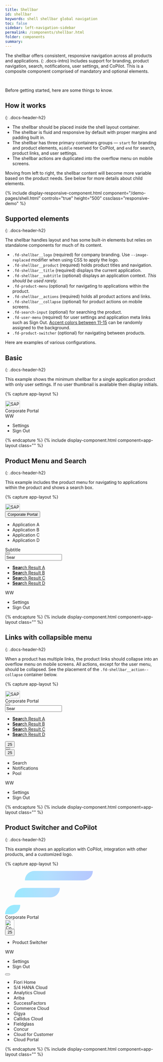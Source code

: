 ```yaml
---
title: Shellbar
id: shellbar
keywords: shell shellbar global navigation
toc: false
sidebar: left-navigation-sidebar
permalink: /components/shellbar.html
folder: components
summary:
---
```


The shellbar offers consistent, responsive navigation across all products and applications.
{: .docs-intro}
Includes support for branding, product navigation, search, notifications, user settings, and CoPilot. This is a composite component comprised of mandatory and optional elements.

<br>

Before getting started, here are some things to know.

## How it works
{: .docs-header-h2}


- The shellbar should be placed inside the shell layout container.
- The shellbar is fluid and responsive by default with proper margins and padding built in.
- The shellbar has three primary containers groups — `start` for branding and product elements, `middle` reserved for CoPilot, and `end` for search, product links, and user settings.
- The shellbar actions are duplicated into the overflow menu on mobile screens.

Moving from left to right, the shellbar content will become more variable based on the product needs. See below for more details about child elements.


{% include display-responsive-component.html
    component="/demo-pages/shell.html"
    controls="true"
    height="500"
    cssclass="responsive-demo" %}


## Supported elements
{: .docs-header-h2}

The shellbar handles layout and has some built-in elements but relies on standalone components for much of its content.

* `.fd-shellbar__logo` (required) for company branding. Use `--image-replaced` modifier when using CSS to apply the logo.
* `.fd-shellbar__product` (required) holds product titles and navigation.
* `.fd-shellbar__title` (required) displays the current application.
* `.fd-shellbar__subtitle` (optional) displays an application context. _This should be used rarely._
* `.fd-product-menu` (optional) for navigating to applications within the product.
* `.fd-shellbar__actions` (required) holds all product actions and links.
* `.fd-shellbar__collapse` (optional) for product actions on mobile screens.
* `.fd-search-input` (optional) for searching the product.
* `.fd-user-menu` (required) for user settings and application meta links such as Sign Out. [Accent colors between 11-15]({{site.baseurl}}/foundation/colors.html#accent) can be randomly assigned to the background.
* `.fd-product-switcher` (optional) for navigating between products.

Here are examples of various configurations.

## Basic
{: .docs-header-h2}

This example shows the minimum shellbar for a single application product with only user settings. If no user thumbnail is available then display initials.

{% capture app-layout %}
<div class="fd-shellbar">
  <div class="fd-shellbar__group fd-shellbar__group--start">
    <a href="#" class="fd-shellbar__logo"><img src="//unpkg.com/fundamental-styles/dist/images/sap-logo.png" srcset="//unpkg.com/fundamental-styles/dist/images/sap-logo@2x.png 1x, //unpkg.com/fundamental-styles/dist/images/sap-logo@3x.png 2x, //unpkg.com/fundamental-styles/dist/images/sap-logo@4x.png 3x" width="48" height="24" alt="SAP"></a>
    <div class="fd-shellbar__product">
      <span class="fd-shellbar__title">Corporate Portal</span>
    </div>
  </div>
  <div class="fd-shellbar__group fd-shellbar__group--end">
    <div class="fd-shellbar__actions">
      <div class="fd-shellbar__action fd-shellbar__action--show-always">
        <div class="fd-user-menu">
          <div class="fd-popover fd-popover--right">
            <div class="fd-popover__control">
              <div class="fd-user-menu__control" aria-controls="WV3AY276" aria-expanded="false" aria-haspopup="true" role="button">
                <span class="fd-identifier fd-identifier--xs fd-identifier--circle fd-has-background-color-accent-11">WW</span>
              </div>
            </div>
            <div class="fd-popover__body fd-popover__body--right" aria-hidden="true" id="WV3AY276">
              <nav class="fd-menu">
                <ul class="fd-menu__list">
                  <li><a role="button" class="fd-menu__item">Settings</a></li>
                  <li><a role="button" class="fd-menu__item">Sign Out</a></li>
                </ul>
              </nav>
            </div>
          </div>
        </div>
      </div>
    </div>
  </div>
</div>
{% endcapture %}
{% include display-component.html component=app-layout class="" %}


## Product Menu and Search
{: .docs-header-h2}

This example includes the product menu for navigating to applications within the product and shows a search box.


{% capture app-layout %}
<div class="fd-shellbar">
  <div class="fd-shellbar__group fd-shellbar__group--start">
    <a href="#" class="fd-shellbar__logo"><img src="//unpkg.com/fundamental-styles/dist/images/sap-logo.png" srcset="//unpkg.com/fundamental-styles/dist/images/sap-logo@2x.png 1x, //unpkg.com/fundamental-styles/dist/images/sap-logo@3x.png 2x, //unpkg.com/fundamental-styles/dist/images/sap-logo@4x.png 3x" width="48" height="24" alt="SAP"></a>
    <div class="fd-shellbar__product">
      <div class="fd-product-menu">
        <div class="fd-popover fd-popover--right">
          <div class="fd-popover__control">
            <button class="fd-product-menu__control" aria-controls="9GLB2694" aria-haspopup="true" aria-expanded="false">
              <span class="fd-shellbar__title fd-product-menu__title">Corporate Portal</span>
            </button>
          </div>
          <div class="fd-popover__body fd-popover__body--right"  aria-hidden="true" id="9GLB2694">
            <nav class="fd-menu">
              <ul class="fd-menu__list">
                <li><a role="button" class="fd-menu__item">Application A</a></li>
                <li><a role="button" class="fd-menu__item">Application B</a></li>
                <li><a role="button" class="fd-menu__item">Application C</a></li>
                <li><a role="button" class="fd-menu__item">Application D</a></li>
              </ul>
            </nav>
          </div>
        </div>
      </div>
    </div>
		<div class="fd-shellbar__subtitle">
			Subtitle
		</div>
  </div>
  <div class="fd-shellbar__group fd-shellbar__group--end">
    <div class="fd-shellbar__actions">
      <div class="fd-shellbar__action">    
        <div class="fd-search-input fd-search-input--closed">
          <div class="fd-popover">
            <div class="fd-popover__control fd-search-input__control">
              <button class="sap-icon--search fd-button--shell" aria-controls="KSc6J688" aria-expanded="false" aria-haspopup="true"></button>
              <div class="fd-search-input__closedcontrol" id="KSc6J688" aria-hidden="true">
                <div class="fd-search-input__controlinput" aria-controls="f7erK342" aria-expanded="false" aria-haspopup="true">
                  <input type="text" class="fd-form-control" id="ngQtE660" placeholder="Search products" value="Sear">
                </div>
              </div>
            </div>
            <div class="fd-popover__body fd-popover__body--no-arrow" aria-hidden="true" id="f7erK342">
              <div class="fd-search-input__body">
                <nav class="fd-menu">
                  <ul class="fd-menu__list">
                    <li><a href="#" class="fd-menu__item"><strong>Sear</strong>ch Result A</a></li>
                    <li><a href="#" class="fd-menu__item"><strong>Sear</strong>ch Result B</a></li>
                    <li><a href="#" class="fd-menu__item"><strong>Sear</strong>ch Result C</a></li>
                   <li><a href="#" class="fd-menu__item"><strong>Sear</strong>ch Result D</a></li>
                  </ul>
                </nav>
              </div>
            </div>
          </div>
        </div>
      </div>
      <div class="fd-shellbar__action fd-shellbar__action--show-always">
        <div class="fd-user-menu">
          <div class="fd-popover fd-popover--right">
            <div class="fd-popover__control">
              <div class="fd-user-menu__control" aria-controls="ZY3AY276" aria-expanded="false" aria-haspopup="true" role="button">
                <span class="fd-identifier fd-identifier--xs fd-identifier--circle fd-identifier--thumbnail" style="background-image: url({{site.baseurl}}/images/thumbs/headshot-male.jpg)" aria-label="William Wallingham">WW</span>
              </div>
            </div>
            <div class="fd-popover__body fd-popover__body--right" aria-hidden="true" id="ZY3AY276">
              <nav class="fd-menu">
                <ul class="fd-menu__list">
                  <li><a role="button" class="fd-menu__item">Settings</a></li>
                  <li><a role="button" class="fd-menu__item">Sign Out</a></li>
                </ul>
              </nav>
            </div>
          </div>
        </div>
      </div>
    </div>
  </div>
</div>
{% endcapture %}
{% include display-component.html component=app-layout class="" %}

## Links with collapsible menu
{: .docs-header-h2}

When a product has multiple links, the product links should collapse into an overflow menu on mobile screens. All actions, except for the user menu, should be collapsed. See the placement of the `.fd-shellbar__action--collapse` container below.

{% capture app-layout %}
<div class="fd-shellbar">
  <div class="fd-shellbar__group fd-shellbar__group--start">
    <a href="#" class="fd-shellbar__logo"><img src="//unpkg.com/fundamental-styles/dist/images/sap-logo.png" srcset="//unpkg.com/fundamental-styles/dist/images/sap-logo@2x.png 1x, //unpkg.com/fundamental-styles/dist/images/sap-logo@3x.png 2x, //unpkg.com/fundamental-styles/dist/images/sap-logo@4x.png 3x" width="48" height="24" alt="SAP"></a>
    <div class="fd-shellbar__product">
      <span class="fd-shellbar__title">Corporate Portal</span>
    </div>
  </div>
  <div class="fd-shellbar__group fd-shellbar__group--end">
    <div class="fd-shellbar__actions">
      <div class="fd-shellbar__action fd-shellbar__action--collapsible">
        <div class="fd-search-input fd-search-input--closed">
          <div class="fd-popover">
            <div class="fd-popover__control fd-search-input__control">
              <button class="sap-icon--search fd-button--shell" aria-controls="UIO6J688" aria-expanded="false" aria-haspopup="true"></button>
              <div class="fd-search-input__closedcontrol" id="UIO6J688" aria-hidden="true">
                <div class="fd-search-input__controlinput" aria-controls="QWErK342" aria-expanded="false" aria-haspopup="true">
                  <input type="text" class="fd-form-control" id="MNBtE660" placeholder="Search products" value="Sear">
                </div>
              </div>
            </div>
            <div class="fd-popover__body fd-popover__body--no-arrow" aria-hidden="true" id="QWErK342">
              <div class="fd-search-input__body">
                <nav class="fd-menu">
                  <ul class="fd-menu__list">
                    <li><a href="#" class="fd-menu__item"><strong>Sear</strong>ch Result A</a></li>
                    <li><a href="#" class="fd-menu__item"><strong>Sear</strong>ch Result B</a></li>
                    <li><a href="#" class="fd-menu__item"><strong>Sear</strong>ch Result C</a></li>
                   <li><a href="#" class="fd-menu__item"><strong>Sear</strong>ch Result D</a></li>
                  </ul>
                </nav>
              </div>
            </div>
          </div>
        </div>
      </div>
      <div class="fd-shellbar__action fd-shellbar__action--collapsible">
        <button class=" fd-button--shell sap-icon--bell" aria-label="Notifications">
        <span class="fd-counter fd-counter--notification" aria-label="Unread count">25</span></button>
      </div>
      <div class="fd-shellbar__action fd-shellbar__action--collapsible">
        <button class=" fd-button--shell sap-icon--pool" aria-label="Pool"></button>
      </div>
      <div class="fd-shellbar__action fd-shellbar__action--collapse">
        <div class="fd-shellbar-collapse">
          <div class="fd-popover fd-popover--right">
            <div class="fd-popover__control">
              <div class="fd-shellbar-collapse--control" aria-controls="CWaGX278" aria-expanded="false" aria-haspopup="true" role="button">
                <button class=" fd-button--shell sap-icon--overflow" aria-controls="undefined" aria-haspopup="true" aria-expanded="false">
                <span class="fd-counter fd-counter--notification" aria-label="Unread count">25</span></button>
              </div>
            </div>
            <div class="fd-popover__body fd-popover__body--right" aria-hidden="true" id="CWaGX278">
              <nav class="fd-menu">
                <ul class="fd-menu__list">
                  <li><a role="button" class="fd-menu__item">Search</a></li>
                  <li><a role="button" class="fd-menu__item">Notifications</a></li>
                  <li><a role="button" class="fd-menu__item">Pool</a></li>
                </ul>
              </nav>
            </div>
          </div>
        </div>
      </div>
      <div class="fd-shellbar__action fd-shellbar__action--show-always">
        <div class="fd-user-menu">
          <div class="fd-popover fd-popover--right">
            <div class="fd-popover__control">
              <div class="fd-user-menu__control" aria-controls="DD35G276" aria-expanded="false" aria-haspopup="true" role="button">
                <span class="fd-identifier fd-identifier--xs fd-identifier--circle fd-has-background-color-accent-11">WW</span>
              </div>
            </div>
            <div class="fd-popover__body fd-popover__body--right" aria-hidden="true" id="DD35G276">
              <nav class="fd-menu">
                <ul class="fd-menu__list">
                  <li><a role="button" class="fd-menu__item">Settings</a></li>
                  <li><a role="button" class="fd-menu__item">Sign Out</a></li>
                </ul>
              </nav>
            </div>
          </div>
        </div>
      </div>
    </div>
  </div>
</div>
{% endcapture %}
{% include display-component.html component=app-layout class="" %}

## Product Switcher and CoPilot
{: .docs-header-h2}

This example shows an application with CoPilot, integration with other products, and a customized logo.

{% capture app-layout %}

<div class="fd-shellbar">
  <div class="fd-shellbar__group fd-shellbar__group--start">
    <a href="#" class="fd-shellbar__logo">
      <svg width="286" height="143" viewBox="0 0 286 143" xmlns="http://www.w3.org/2000/svg"><defs><linearGradient x1="-91.234%" y1="50%" x2="98.574%" y2="50%" id="a"><stop stop-color="#32B79D" stop-opacity=".59" offset="0%"/><stop stop-color="#33EAFF" stop-opacity=".59" offset="35.525%"/><stop stop-color="#7FCAFF" stop-opacity=".59" offset="73.603%"/><stop stop-color="#84A2FF" stop-opacity=".59" offset="100%"/></linearGradient></defs><g transform="translate(-19)" fill="url(#a)" fill-rule="evenodd"><path d="M114.232.963h190.464c0 16.966-13.754 30.72-30.72 30.72H83.512c0-16.966 13.754-30.72 30.72-30.72zM80.44 56.259h116.736c0 16.966-13.754 30.72-30.72 30.72H49.72c0-16.966 13.754-30.72 30.72-30.72zM49.72 111.555h18.432c0 16.966-13.754 30.72-30.72 30.72H19c0-16.966 13.754-30.72 30.72-30.72z"/></g></svg>
    </a>
    <div class="fd-shellbar__product">
      <span class="fd-shellbar__title">Corporate Portal</span>
    </div>
  </div>
  <div class="fd-shellbar__group fd-shellbar__group--middle">
    <img src="//unpkg.com/fundamental-styles/dist/images/copilot.png" alt="CoPilot" height="30" width="30" />
  </div>
  <div class="fd-shellbar__group fd-shellbar__group--end">
    <div class="fd-shellbar__actions">
      <div class="fd-shellbar__action fd-shellbar__action--collapse">
        <div class="fd-shellbar-collapse">
          <div class="fd-popover fd-popover--right">
            <div class="fd-popover__control">
              <div class="fd-shellbar-collapse--control" aria-controls="CWaGX278a" aria-expanded="false" aria-haspopup="true" role="button">
                <button class=" fd-button--shell sap-icon--overflow" aria-controls="undefined" aria-haspopup="true" aria-expanded="false">
                <span class="fd-counter fd-counter--notification" aria-label="Unread count">25</span></button>
              </div>
            </div>
            <div class="fd-popover__body fd-popover__body--right" aria-hidden="true" id="CWaGX278a">
              <nav class="fd-menu">
                <ul class="fd-menu__list">
                  <li><a role="button" class="fd-menu__item">Product Switcher</a></li>
                </ul>
              </nav>
            </div>
          </div>
        </div>
      </div>
      <div class="fd-shellbar__action fd-shellbar__action--show-always">
        <div class="fd-user-menu">
          <div class="fd-popover fd-popover--right">
            <div class="fd-popover__control">
              <div class="fd-user-menu__control" aria-controls="MKFAY276" aria-expanded="false" aria-haspopup="true" role="button">
                <span class="fd-identifier fd-identifier--xs fd-identifier--circle fd-identifier--thumbnail" style="background-image: url({{site.baseurl}}/images/thumbs/headshot-male.jpg)" aria-label="William Wallingham">WW</span>
              </div>
            </div>
            <div class="fd-popover__body fd-popover__body--right" aria-hidden="true" id="MKFAY276">
              <nav class="fd-menu">
                <ul class="fd-menu__list">
                  <li><a role="button" class="fd-menu__item">Settings</a></li>
                  <li><a role="button" class="fd-menu__item">Sign Out</a></li>
                </ul>
              </nav>
            </div>
          </div>
        </div>
      </div>
      <div class="fd-shellbar__action fd-shellbar__action--collapsible">
        <div class="fd-product-switcher">
          <div class="fd-popover fd-popover--right">
            <div class="fd-popover__control">
              <button class=" fd-button--shell sap-icon--grid" aria-controls="FAVDA565" aria-haspopup="true" aria-expanded="false"></button>
            </div>
            <div class="fd-popover__body fd-popover__body--right"  aria-hidden="true" id="FAVDA565">
              <div class="fd-product-switcher__body">
                <nav>
                  <ul>
                    <li>
                      <span class="fd-product-switcher__product-icon"><img src="{{site.baseurl}}/images/products/01.png" alt="" /></span>
                      <span class="fd-product-switcher__product-title">Fiori Home</span>
                    </li>
                    <li>
                      <span class="fd-product-switcher__product-icon"><img src="{{site.baseurl}}/images/products/02.png" alt="" /></span>
                      <span class="fd-product-switcher__product-title">S/4 HANA Cloud</span>
                    </li>
                    <li>
                      <span class="fd-product-switcher__product-icon"><img src="{{site.baseurl}}/images/products/03.png" alt="" /></span>
                      <span class="fd-product-switcher__product-title">Analytics Cloud</span>
                    </li>
                    <li>
                      <span class="fd-product-switcher__product-icon"><img src="{{site.baseurl}}/images/products/04.png" alt="" /></span>
                      <span class="fd-product-switcher__product-title">Ariba</span>
                    </li>
                    <li>
                      <span class="fd-product-switcher__product-icon"><img src="{{site.baseurl}}/images/products/05.png" alt="" /></span>
                      <span class="fd-product-switcher__product-title">SuccessFactors</span>
                    </li>
                    <li>
                      <span class="fd-product-switcher__product-icon"><img src="{{site.baseurl}}/images/products/06.png" alt="" /></span>
                      <span class="fd-product-switcher__product-title">Commerce Cloud</span>
                    </li>
                    <li>
                      <span class="fd-product-switcher__product-icon"><img src="{{site.baseurl}}/images/products/07.png" alt="" /></span>
                      <span class="fd-product-switcher__product-title">Gigya</span>
                    </li>
                    <li>
                      <span class="fd-product-switcher__product-icon"><img src="{{site.baseurl}}/images/products/08.png" alt="" /></span>
                      <span class="fd-product-switcher__product-title">Callidus Cloud</span>
                    </li>
                    <li>
                      <span class="fd-product-switcher__product-icon"><img src="{{site.baseurl}}/images/products/09.png" alt="" /></span>
                      <span class="fd-product-switcher__product-title">Fieldglass</span>
                    </li>
                    <li>
                      <span class="fd-product-switcher__product-icon"><img src="{{site.baseurl}}/images/products/10.png" alt="" /></span>
                      <span class="fd-product-switcher__product-title">Concur</span>
                    </li>
                    <li>
                      <span class="fd-product-switcher__product-icon"><img src="{{site.baseurl}}/images/products/11.png" alt="" /></span>
                      <span class="fd-product-switcher__product-title">Cloud for Customer</span>
                    </li>
                    <li>
                      <span class="fd-product-switcher__product-icon"><img src="{{site.baseurl}}/images/products/12.png" alt="" /></span>
                      <span class="fd-product-switcher__product-title">Cloud Portal</span>
                    </li>
                  </ul>
                </nav>
              </div>
            </div>
          </div>
        </div>
      </div>
    </div>
  </div>
</div>
{% endcapture %}
{% include display-component.html component=app-layout class="" %}
